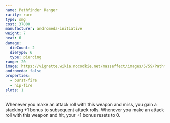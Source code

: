 ```yaml
---
name: Pathfinder Ranger
rarity: rare
type: smg
cost: 37000
manufacturer: andromeda-initiative
weight: 7
heat: 6
damage:
  dieCount: 2
  dieType: 6
  type: piercing
range: 20
image: https://vignette.wikia.nocookie.net/masseffect/images/5/59/Pathfinder-Ranger.png/revision/latest?cb=20180223205449
andromeda: false
properties:
  - burst-fire
  - hip-fire
slots: 1
---
```

Whenever you make an attack roll with this weapon and miss, you gain a stacking +1 bonus to 
subsequent attack rolls. Whenever you make an attack roll with this weapon and hit, your +1 bonus 
resets to 0.